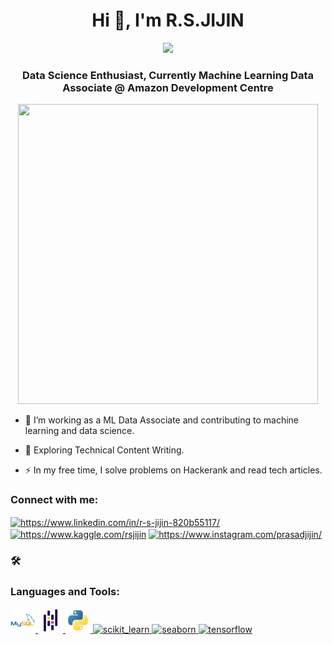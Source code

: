 <h1 align="center"> Hi 👋, I'm R.S.JIJIN </h1>
<div id="header" align="center">
  <img src="https://media.giphy.com/media/l46Cy1rHbQ92uuLXa/giphy.gif" width="150"/>
</div>
<h3 align="center"> Data Science Enthusiast, Currently Machine Learning Data Associate @ Amazon Development Centre </h3>

<div align="center">
  <img src="https://media.giphy.com/media/l3q2WMhNcyFOWP280/giphy.gif" width="480" height="480"/>
</div>

- :telescope: I’m working as a ML Data Associate and contributing to machine learning and data science.

- :seedling: Exploring Technical Content Writing.

- :zap: In my free time, I solve problems on Hackerank and read tech articles.

<h3 align="left">Connect with me:</h3>
<p align="left">
<a href="www.linkedin.com/in/r-s-jijin-820b55117" target="blank"><img align="center" src="https://raw.githubusercontent.com/rahuldkjain/github-profile-readme-generator/master/src/images/icons/Social/linked-in-alt.svg" alt="https://www.linkedin.com/in/r-s-jijin-820b55117/" height="30" width="40" /></a>
<a href="https://kaggle.com/https://www.kaggle.com/rsjijin" target="blank"><img align="center" src="https://raw.githubusercontent.com/rahuldkjain/github-profile-readme-generator/master/src/images/icons/Social/kaggle.svg" alt="https://www.kaggle.com/rsjijin" height="30" width="40" /></a>
<a href="https://instagram.com/https://www.instagram.com/prasadjijin/" target="blank"><img align="center" src="https://raw.githubusercontent.com/rahuldkjain/github-profile-readme-generator/master/src/images/icons/Social/instagram.svg" alt="https://www.instagram.com/prasadjijin/" height="30" width="40" /></a>
</p>

### :hammer_and_wrench: <h3 align="left">Languages and Tools:</h3>
<p align="left"> <a href="https://www.mysql.com/" target="_blank" rel="noreferrer"> <img src="https://raw.githubusercontent.com/devicons/devicon/master/icons/mysql/mysql-original-wordmark.svg" alt="mysql" width="40" height="40"/> </a> <a href="https://pandas.pydata.org/" target="_blank" rel="noreferrer"> <img src="https://raw.githubusercontent.com/devicons/devicon/2ae2a900d2f041da66e950e4d48052658d850630/icons/pandas/pandas-original.svg" alt="pandas" width="40" height="40"/> </a> <a href="https://www.python.org" target="_blank" rel="noreferrer"> <img src="https://raw.githubusercontent.com/devicons/devicon/master/icons/python/python-original.svg" alt="python" width="40" height="40"/> </a> <a href="https://scikit-learn.org/" target="_blank" rel="noreferrer"> <img src="https://upload.wikimedia.org/wikipedia/commons/0/05/Scikit_learn_logo_small.svg" alt="scikit_learn" width="40" height="40"/> </a> <a href="https://seaborn.pydata.org/" target="_blank" rel="noreferrer"> <img src="https://seaborn.pydata.org/_images/logo-mark-lightbg.svg" alt="seaborn" width="40" height="40"/> </a> <a href="https://www.tensorflow.org" target="_blank" rel="noreferrer"> <img src="https://www.vectorlogo.zone/logos/tensorflow/tensorflow-icon.svg" alt="tensorflow" width="40" height="40"/> </a> </p>


